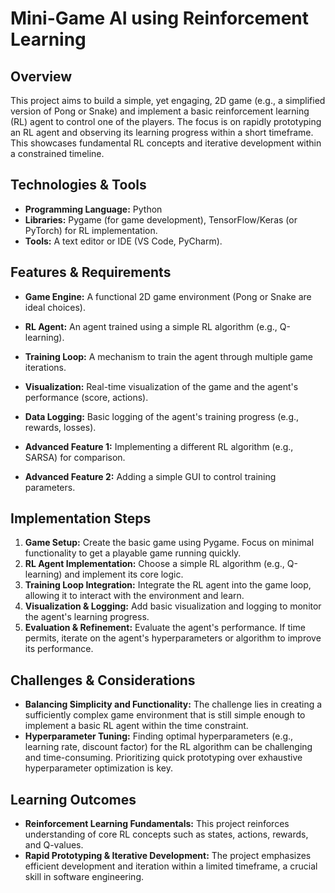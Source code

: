 # Mini-Game AI using Reinforcement Learning

## Overview

This project aims to build a simple, yet engaging, 2D game (e.g., a simplified version of Pong or Snake) and implement a basic reinforcement learning (RL) agent to control one of the players.  The focus is on rapidly prototyping an RL agent and observing its learning progress within a short timeframe. This showcases fundamental RL concepts and iterative development within a constrained timeline.

## Technologies & Tools

- **Programming Language:** Python
- **Libraries:** Pygame (for game development), TensorFlow/Keras (or PyTorch) for RL implementation.
- **Tools:**  A text editor or IDE (VS Code, PyCharm).


## Features & Requirements

- **Game Engine:**  A functional 2D game environment (Pong or Snake are ideal choices).
- **RL Agent:** An agent trained using a simple RL algorithm (e.g., Q-learning).
- **Training Loop:** A mechanism to train the agent through multiple game iterations.
- **Visualization:** Real-time visualization of the game and the agent's performance (score, actions).
- **Data Logging:** Basic logging of the agent's training progress (e.g., rewards, losses).

- **Advanced Feature 1:**  Implementing a different RL algorithm (e.g., SARSA) for comparison.
- **Advanced Feature 2:**  Adding a simple GUI to control training parameters.


## Implementation Steps

1. **Game Setup:** Create the basic game using Pygame. Focus on minimal functionality to get a playable game running quickly.
2. **RL Agent Implementation:** Choose a simple RL algorithm (e.g., Q-learning) and implement its core logic.
3. **Training Loop Integration:** Integrate the RL agent into the game loop, allowing it to interact with the environment and learn.
4. **Visualization & Logging:** Add basic visualization and logging to monitor the agent's learning progress.
5. **Evaluation & Refinement:**  Evaluate the agent's performance. If time permits, iterate on the agent's hyperparameters or algorithm to improve its performance.


## Challenges & Considerations

- **Balancing Simplicity and Functionality:**  The challenge lies in creating a sufficiently complex game environment that is still simple enough to implement a basic RL agent within the time constraint.
- **Hyperparameter Tuning:** Finding optimal hyperparameters (e.g., learning rate, discount factor) for the RL algorithm can be challenging and time-consuming.  Prioritizing quick prototyping over exhaustive hyperparameter optimization is key.

## Learning Outcomes

- **Reinforcement Learning Fundamentals:**  This project reinforces understanding of core RL concepts such as states, actions, rewards, and Q-values.
- **Rapid Prototyping & Iterative Development:**  The project emphasizes efficient development and iteration within a limited timeframe, a crucial skill in software engineering.

